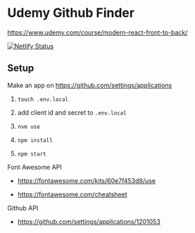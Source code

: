 # Udemy Github Finder

<https://www.udemy.com/course/modern-react-front-to-back/>

[![Netlify Status](https://api.netlify.com/api/v1/badges/871447bc-7de5-443b-a040-e86f03014663/deploy-status)](https://app.netlify.com/sites/youthful-leavitt-95be8c/deploys)

## Setup

Make an app on https://github.com/settings/applications

1. `touch .env.local`
2. add client id and secret to `.env.local`

3. `nvm use`
4. `npm install`
5. `npm start`

Font Awesome API

- <https://fontawesome.com/kits/60e7f453d8/use>

- <https://fontawesome.com/cheatsheet>

Github API

- <https://github.com/settings/applications/1201053>
